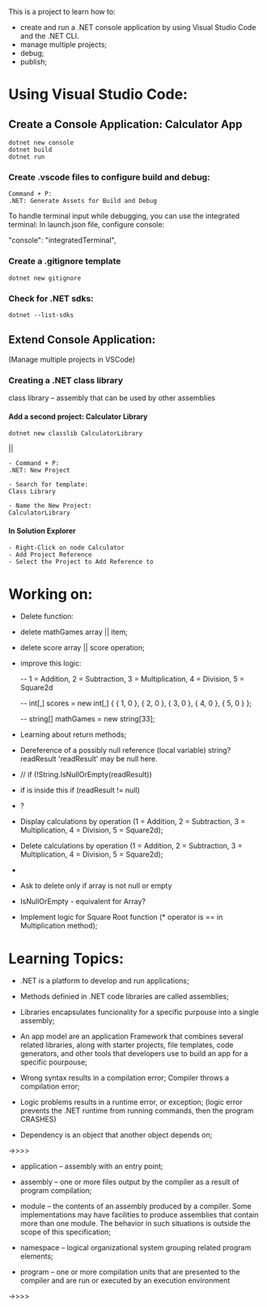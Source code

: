 This is a project to learn how to:

- create and run a .NET console application by using Visual Studio Code and the .NET CLI.
- manage multiple projects;
- debug;
- publish;

# Using Visual Studio Code:

## Create a Console Application: Calculator App

```
dotnet new console
dotnet build
dotnet run
```

### Create .vscode files to configure build and debug:

```
Command + P:
.NET: Generate Assets for Build and Debug
```

To handle terminal input while debugging, you can use the integrated terminal:
In launch.json file, configure console:

"console": "integratedTerminal",

### Create a .gitignore template

```
dotnet new gitignore
```

### Check for .NET sdks:

```
dotnet --list-sdks
```

## Extend Console Application:

(Manage multiple projects in VSCode)

### Creating a .NET class library

class library – assembly that can be used by other assemblies

#### Add a second project: Calculator Library

```
dotnet new classlib CalculatorLibrary
```

||

```
- Command + P:
.NET: New Project

- Search for template:
Class Library

- Name the New Project:
CalculatorLibrary
```

#### In Solution Explorer

```
- Right-Click on node Calculator
- Add Project Reference
- Select the Project to Add Reference to
```

# Working on:

- Delete function:
- delete mathGames array || item;
- delete score array || score operation;
- improve this logic:

  -- 1 = Addition, 2 = Subtraction, 3 = Multiplication, 4 = Division, 5 = Square2d

  -- int[,] scores = new int[,] { { 1, 0 }, { 2, 0 }, { 3, 0 }, { 4, 0 }, { 5, 0 } };

  -- string[] mathGames = new string[33];

- Learning about return methods;

- Dereference of a possibly null reference
  (local variable) string? readResult
  'readResult' may be null here.

- // if (!String.IsNullOrEmpty(readResult))

- if is inside this if (readResult != null)

- ?

- Display calculations by operation (1 = Addition, 2 = Subtraction, 3 = Multiplication, 4 = Division, 5 = Square2d);
- Delete calculations by operation (1 = Addition, 2 = Subtraction, 3 = Multiplication, 4 = Division, 5 = Square2d);
-

- Ask to delete only if array is not null or empty
- IsNullOrEmpty - equivalent for Array?

- Implement logic for Square Root function (* operator is == in Multiplication method);

# Learning Topics:

- .NET is a platform to develop and run applications;

- Methods definied in .NET code libraries are called assemblies;

- Libraries encapsulates funcionality for a specific purpouse into a single assembly;

- An app model are an application Framework that combines several related libraries, along with starter projects, file templates, code generators, and other tools that developers use to build an app for a specific pourpouse;

- Wrong syntax results in a compilation error;
  Compiler throws a compilation error;

- Logic problems results in a runtime error, or exception;
  (logic error prevents the .NET runtime from running commands, then the program CRASHES)

- Dependency is an object that another object depends on;

->>>>

- application – assembly with an entry point;

- assembly – one or more files output by the compiler as a result of program compilation;

- module – the contents of an assembly produced by a compiler. Some implementations may have facilities to produce assemblies that contain more than one module. The behavior in such situations is outside the scope of this specification;

- namespace – logical organizational system grouping related program elements;

- program – one or more compilation units that are presented to the compiler and are run or executed by an execution environment

->>>>

<!--

set up a .NET project to work with dependencies

- dotnet list package

- dotnet list package --include-transitive

Creating a solution;
dotnet new sln; -->
<!-- Create a functionality that will count the amount of times the calculator was used.

Store a list with the latest calculations. And give the users the ability to delete that list.

Allow the users to use the results in the list above to perform new calculations.

Add extra calculations: Square Root, Taking the Power, 10x, Trigonometry functions. -->
